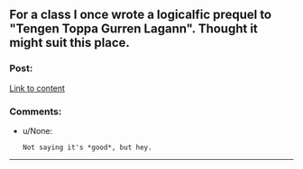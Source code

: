## For a class I once wrote a logicalfic prequel to "Tengen Toppa Gurren Lagann". Thought it might suit this place.

### Post:

[Link to content]()

### Comments:

- u/None:
  ```
  Not saying it's *good*, but hey.
  ```

---

